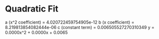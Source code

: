 
# Quadratic Fit

a (x^2 coefficient) = 4.020722459754905e-12
b (x coefficient) = 8.219813854082444e-06
c (constant term) = 0.006505527270310349
y = 0.0000x^2 + 0.0000x + 0.0065
